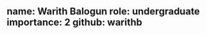 name: Warith Balogun
role: undergraduate
importance: 2
github: warithb
---


<!-- img: /img/

website: N/A -->
